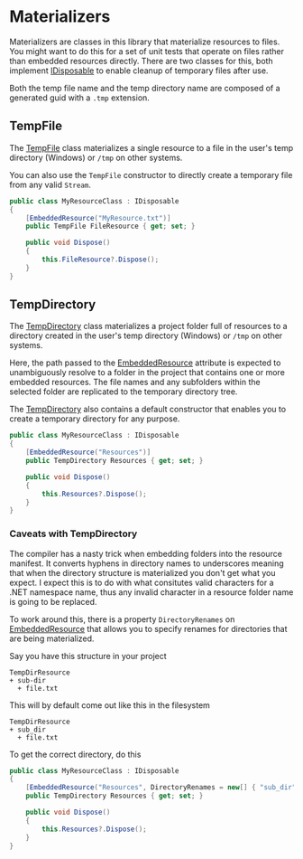 # Materializers

Materializers are classes in this library that materialize resources to files. You might want to do this for a set of unit tests that operate on files rather than embedded resources directly. There are two classes for this, both implement [IDisposable](https://docs.microsoft.com/dotnet/api/system.idisposable) to enable cleanup of temporary files after use.

Both the temp file name and the temp directory name are composed of a generated guid with a `.tmp` extension.

## TempFile

The [TempFile](xref:Firefly.EmbeddedResourceLoader.Materialization.TempFile) class materializes a single resource to a file in the user's temp directory (Windows) or `/tmp` on other systems.

You can also use the `TempFile` constructor to directly create a temporary file from any valid `Stream`.

```csharp
public class MyResourceClass : IDisposable
{
    [EmbeddedResource("MyResource.txt")]
    public TempFile FileResource { get; set; }

    public void Dispose()
    {
        this.FileResource?.Dispose();
    }
}
```

## TempDirectory

The [TempDirectory](xref:Firefly.EmbeddedResourceLoader.Materialization.TempDirectory) class materializes a project folder full of resources to a directory created  in the user's temp directory (Windows) or `/tmp` on other systems.

Here, the path passed to the [EmbeddedResource](xref:Firefly.EmbeddedResourceLoader.EmbeddedResourceAttribute) attribute is expected to unambiguously resolve to a folder in the project that contains one or more embedded resources. The file names and any subfolders within the selected folder are replicated to the temporary directory tree.

The [TempDirectory](xref:Firefly.EmbeddedResourceLoader.Materialization.TempDirectory) also contains a default constructor that enables you to create a temporary directory for any purpose.

```csharp
public class MyResourceClass : IDisposable
{
    [EmbeddedResource("Resources")]
    public TempDirectory Resources { get; set; }

    public void Dispose()
    {
        this.Resources?.Dispose();
    }
}
```

### Caveats with TempDirectory

The compiler has a nasty trick when embedding folders into the resource manifest. It converts hyphens in directory names to underscores meaning that when the directory structure is materialized you don't get what you expect. I expect this is to do with what consitutes valid characters for a .NET namespace name, thus any invalid character in a resource folder name is going to be replaced.

To work around this, there is a property `DirectoryRenames` on [EmbeddedResource](xref:Firefly.EmbeddedResourceLoader.EmbeddedResourceAttribute) that allows you to specify renames for directories that are being materialized.

Say you have this structure in your project

```
TempDirResource
+ sub-dir
  + file.txt
```

This will by default come out like this in the filesystem

```
TempDirResource
+ sub_dir
  + file.txt
```

To get the correct directory, do this

```csharp
public class MyResourceClass : IDisposable
{
    [EmbeddedResource("Resources", DirectoryRenames = new[] { "sub_dir", "sub-dir"} )]
    public TempDirectory Resources { get; set; }

    public void Dispose()
    {
        this.Resources?.Dispose();
    }
}
```
